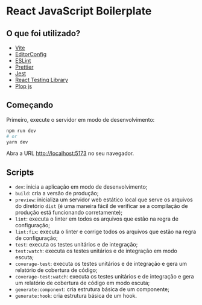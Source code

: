 # React JavaScript Boilerplate

## O que foi utilizado?

- [Vite](https://vitejs.dev)
- [EditorConfig](https://editorconfig.org)
- [ESLint](https://eslint.org)
- [Prettier](https://prettier.io)
- [Jest](https://jestjs.io)
- [React Testing Library](https://testing-library.com/docs/react-testing-library/intro)
- [Plop js](https://plopjs.com)

## Começando

Primeiro, execute o servidor em modo de desenvolvimento:

```bash
npm run dev
# or
yarn dev
```

Abra a URL [http://localhost:5173](http://localhost:5173) no seu navegador.

## Scripts

- `dev`: inicia a aplicação em modo de desenvolvimento;
- `build`: cria a versão de produção;
- `preview`: inicializa um servidor web estático local que serve os arquivos do diretório `dist` (é uma maneira fácil de verificar se a compilação de produção está funcionando corretamente);
- `lint`: executa o linter em todos os arquivos que estão na regra de configuração;
- `lint:fix`: executa o linter e corrige todos os arquivos que estão na regra de configuração;
- `test`: executa os testes unitários e de integração;
- `test:watch`: executa os testes unitários e de integração em modo escuta;
- `coverage-test`: executa os testes unitários e de integração e gera um relatório de cobertura de código;
- `coverage-test:watch`: executa os testes unitários e de integração e gera um relatório de cobertura de código em modo escuta;
- `generate:component`: cria estrutura básica de um componente;
- `generate:hook`: cria estrutura básica de um hook.

